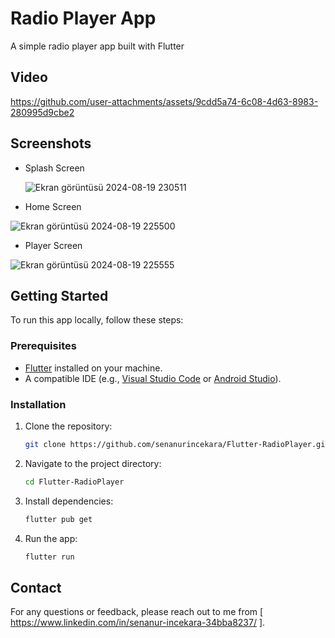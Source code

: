 # Radio Player App 

A simple radio player app built with Flutter

## Video


https://github.com/user-attachments/assets/9cdd5a74-6c08-4d63-8983-280995d9cbe2



## Screenshots
- Splash Screen

  ![Ekran görüntüsü 2024-08-19 230511](https://github.com/user-attachments/assets/8f63caf2-2181-448a-a6e5-cc5813ac419a)


- Home Screen

![Ekran görüntüsü 2024-08-19 225500](https://github.com/user-attachments/assets/888c849e-5f68-47c8-a551-99dc67a06792)


- Player Screen


![Ekran görüntüsü 2024-08-19 225555](https://github.com/user-attachments/assets/1686adf3-191f-494c-aa9e-0d7a9acacf31)


## Getting Started

To run this app locally, follow these steps:

### Prerequisites

- [Flutter](https://flutter.dev/docs/get-started/install) installed on your machine.
- A compatible IDE (e.g., [Visual Studio Code](https://code.visualstudio.com/) or [Android Studio](https://developer.android.com/studio)).

### Installation

1. Clone the repository:
    ```sh
    git clone https://github.com/senanurincekara/Flutter-RadioPlayer.git
    ```

2. Navigate to the project directory:
    ```sh
    cd Flutter-RadioPlayer
    ```

3. Install dependencies:
    ```sh
    flutter pub get
    ```

4. Run the app:
    ```sh
    flutter run
    ```




## Contact

For any questions or feedback, please reach out to me from [ https://www.linkedin.com/in/senanur-incekara-34bba8237/ ].

